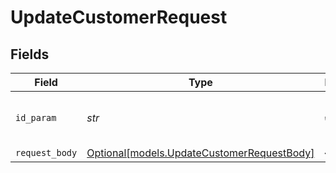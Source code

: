 # UpdateCustomerRequest


## Fields

| Field                                                                                | Type                                                                                 | Required                                                                             | Description                                                                          | Example                                                                              |
| ------------------------------------------------------------------------------------ | ------------------------------------------------------------------------------------ | ------------------------------------------------------------------------------------ | ------------------------------------------------------------------------------------ | ------------------------------------------------------------------------------------ |
| `id_param`                                                                           | *str*                                                                                | :heavy_check_mark:                                                                   | N/A                                                                                  | b3b7c1e2-4c2a-4e7a-9c1a-2b7c1e24c2a4                                                 |
| `request_body`                                                                       | [Optional[models.UpdateCustomerRequestBody]](../models/updatecustomerrequestbody.md) | :heavy_minus_sign:                                                                   | N/A                                                                                  |                                                                                      |